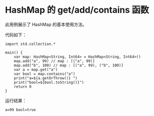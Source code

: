 # HashMap 的 get/add/contains 函数

此用例展示了 HashMap 的基本使用方法。

代码如下：

<!-- verify -->

```cangjie
import std.collection.*

main() {
    var map: HashMap<String, Int64> = HashMap<String, Int64>()
    map.add("a", 99) // map : [("a", 99)]
    map.add("b", 100) // map : [("a", 99), ("b", 100)]
    var a = map.get("a")
    var bool = map.contains("a")
    print("a=${a.getOrThrow()} ")
    print("bool=${bool.toString()}")
    return 0
}
```

运行结果：

```text
a=99 bool=true
```
